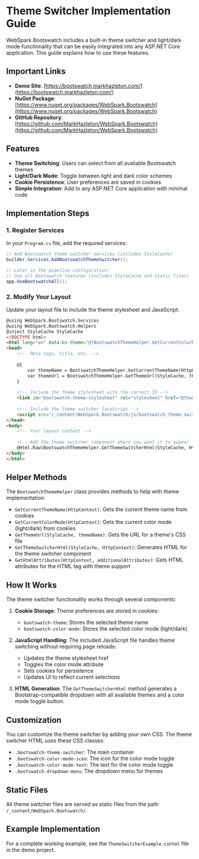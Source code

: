 # Theme Switcher Implementation Guide

WebSpark.Bootswatch includes a built-in theme switcher and light/dark mode functionality that can be easily integrated into any ASP.NET Core application. This guide explains how to use these features.

## Important Links

- **Demo Site**: [https://bootswatch.markhazleton.com/](https://bootswatch.markhazleton.com/)
- **NuGet Package**: [https://www.nuget.org/packages/WebSpark.Bootswatch](https://www.nuget.org/packages/WebSpark.Bootswatch)
- **GitHub Repository**: [https://github.com/MarkHazleton/WebSpark.Bootswatch](https://github.com/MarkHazleton/WebSpark.Bootswatch)

## Features

- **Theme Switching**: Users can select from all available Bootswatch themes
- **Light/Dark Mode**: Toggle between light and dark color schemes
- **Cookie Persistence**: User preferences are saved in cookies
- **Simple Integration**: Add to any ASP.NET Core application with minimal code

## Implementation Steps

### 1. Register Services

In your `Program.cs` file, add the required services:

```csharp
// Add Bootswatch theme switcher services (includes StyleCache)
builder.Services.AddBootswatchThemeSwitcher();

// Later in the pipeline configuration:
// Use all Bootswatch features (includes StyleCache and static files)
app.UseBootswatchAll();
```

### 2. Modify Your Layout

Update your layout file to include the theme stylesheet and JavaScript:

```html
@using WebSpark.Bootswatch.Services
@using WebSpark.Bootswatch.Helpers
@inject StyleCache StyleCache
<!DOCTYPE html>
<html lang="en" data-bs-theme="@(BootswatchThemeHelper.GetCurrentColorMode(HttpContext))">
<head>
    <!-- Meta tags, title, etc. -->
    
    @{
        var themeName = BootswatchThemeHelper.GetCurrentThemeName(HttpContext);
        var themeUrl = BootswatchThemeHelper.GetThemeUrl(StyleCache, themeName);
    }
    
    <!-- Include the theme stylesheet with the correct ID -->
    <link id="bootswatch-theme-stylesheet" rel="stylesheet" href="@themeUrl" />
    
    <!-- Include the theme switcher JavaScript -->
    <script src="/_content/WebSpark.Bootswatch/js/bootswatch-theme-switcher.js"></script>
</head>
<body>
    <!-- Your layout content -->
    
    <!-- Add the theme switcher component where you want it to appear -->
    @Html.Raw(BootswatchThemeHelper.GetThemeSwitcherHtml(StyleCache, HttpContext))
</body>
</html>
```

## Helper Methods

The `BootswatchThemeHelper` class provides methods to help with theme implementation:

- `GetCurrentThemeName(HttpContext)`: Gets the current theme name from cookies
- `GetCurrentColorMode(HttpContext)`: Gets the current color mode (light/dark) from cookies
- `GetThemeUrl(StyleCache, themeName)`: Gets the URL for a theme's CSS file
- `GetThemeSwitcherHtml(StyleCache, HttpContext)`: Generates HTML for the theme switcher component
- `GetHtmlAttributes(HttpContext, additionalAttributes)`: Gets HTML attributes for the HTML tag with theme support

## How It Works

The theme switcher functionality works through several components:

1. **Cookie Storage**: Theme preferences are stored in cookies:
   - `bootswatch-theme`: Stores the selected theme name
   - `bootswatch-color-mode`: Stores the selected color mode (light/dark)

2. **JavaScript Handling**: The included JavaScript file handles theme switching without requiring page reloads:
   - Updates the theme stylesheet href
   - Toggles the color mode attribute
   - Sets cookies for persistence
   - Updates UI to reflect current selections

3. **HTML Generation**: The `GetThemeSwitcherHtml` method generates a Bootstrap-compatible dropdown with all available themes and a color mode toggle button.

## Customization

You can customize the theme switcher by adding your own CSS. The theme switcher HTML uses these CSS classes:

- `.bootswatch-theme-switcher`: The main container
- `.bootswatch-color-mode-icon`: The icon for the color mode toggle
- `.bootswatch-color-mode-text`: The text for the color mode toggle
- `.bootswatch-dropdown-menu`: The dropdown menu for themes

## Static Files

All theme switcher files are served as static files from the path `/_content/WebSpark.Bootswatch/`.

## Example Implementation

For a complete working example, see the `ThemeSwitcherExample.cshtml` file in the demo project.
